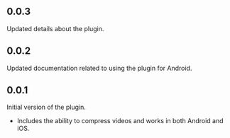 ## 0.0.3

Updated details about the plugin.

## 0.0.2

Updated documentation related to using the plugin for Android.

## 0.0.1

Initial version of the plugin.

- Includes the ability to compress videos and works in both Android and iOS.
